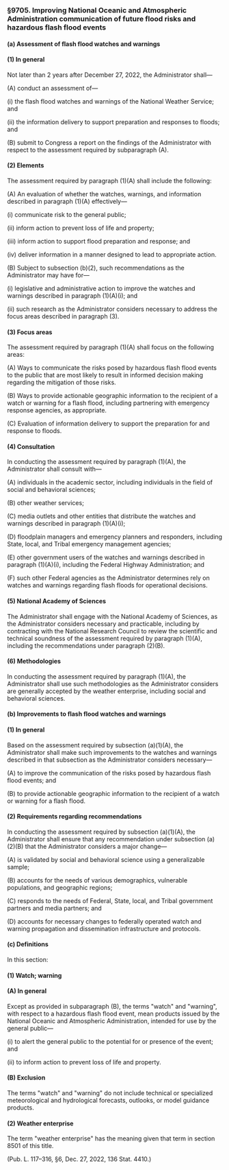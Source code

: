 ### §9705. Improving National Oceanic and Atmospheric Administration communication of future flood risks and hazardous flash flood events ###

#### (a) Assessment of flash flood watches and warnings ####

#### (1) In general ####

Not later than 2 years after December 27, 2022, the Administrator shall—

(A) conduct an assessment of—

(i) the flash flood watches and warnings of the National Weather Service; and

(ii) the information delivery to support preparation and responses to floods; and

(B) submit to Congress a report on the findings of the Administrator with respect to the assessment required by subparagraph (A).

#### (2) Elements ####

The assessment required by paragraph (1)(A) shall include the following:

(A) An evaluation of whether the watches, warnings, and information described in paragraph (1)(A) effectively—

(i) communicate risk to the general public;

(ii) inform action to prevent loss of life and property;

(iii) inform action to support flood preparation and response; and

(iv) deliver information in a manner designed to lead to appropriate action.

(B) Subject to subsection (b)(2), such recommendations as the Administrator may have for—

(i) legislative and administrative action to improve the watches and warnings described in paragraph (1)(A)(i); and

(ii) such research as the Administrator considers necessary to address the focus areas described in paragraph (3).

#### (3) Focus areas ####

The assessment required by paragraph (1)(A) shall focus on the following areas:

(A) Ways to communicate the risks posed by hazardous flash flood events to the public that are most likely to result in informed decision making regarding the mitigation of those risks.

(B) Ways to provide actionable geographic information to the recipient of a watch or warning for a flash flood, including partnering with emergency response agencies, as appropriate.

(C) Evaluation of information delivery to support the preparation for and response to floods.

#### (4) Consultation ####

In conducting the assessment required by paragraph (1)(A), the Administrator shall consult with—

(A) individuals in the academic sector, including individuals in the field of social and behavioral sciences;

(B) other weather services;

(C) media outlets and other entities that distribute the watches and warnings described in paragraph (1)(A)(i);

(D) floodplain managers and emergency planners and responders, including State, local, and Tribal emergency management agencies;

(E) other government users of the watches and warnings described in paragraph (1)(A)(i), including the Federal Highway Administration; and

(F) such other Federal agencies as the Administrator determines rely on watches and warnings regarding flash floods for operational decisions.

#### (5) National Academy of Sciences ####

The Administrator shall engage with the National Academy of Sciences, as the Administrator considers necessary and practicable, including by contracting with the National Research Council to review the scientific and technical soundness of the assessment required by paragraph (1)(A), including the recommendations under paragraph (2)(B).

#### (6) Methodologies ####

In conducting the assessment required by paragraph (1)(A), the Administrator shall use such methodologies as the Administrator considers are generally accepted by the weather enterprise, including social and behavioral sciences.

#### (b) Improvements to flash flood watches and warnings ####

#### (1) In general ####

Based on the assessment required by subsection (a)(1)(A), the Administrator shall make such improvements to the watches and warnings described in that subsection as the Administrator considers necessary—

(A) to improve the communication of the risks posed by hazardous flash flood events; and

(B) to provide actionable geographic information to the recipient of a watch or warning for a flash flood.

#### (2) Requirements regarding recommendations ####

In conducting the assessment required by subsection (a)(1)(A), the Administrator shall ensure that any recommendation under subsection (a)(2)(B) that the Administrator considers a major change—

(A) is validated by social and behavioral science using a generalizable sample;

(B) accounts for the needs of various demographics, vulnerable populations, and geographic regions;

(C) responds to the needs of Federal, State, local, and Tribal government partners and media partners; and

(D) accounts for necessary changes to federally operated watch and warning propagation and dissemination infrastructure and protocols.

#### (c) Definitions ####

In this section:

#### (1) Watch; warning ####

#### (A) In general ####

Except as provided in subparagraph (B), the terms "watch" and "warning", with respect to a hazardous flash flood event, mean products issued by the National Oceanic and Atmospheric Administration, intended for use by the general public—

(i) to alert the general public to the potential for or presence of the event; and

(ii) to inform action to prevent loss of life and property.

#### (B) Exclusion ####

The terms "watch" and "warning" do not include technical or specialized meteorological and hydrological forecasts, outlooks, or model guidance products.

#### (2) Weather enterprise ####

The term "weather enterprise" has the meaning given that term in section 8501 of this title.

(Pub. L. 117–316, §6, Dec. 27, 2022, 136 Stat. 4410.)
